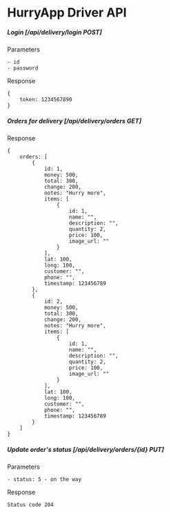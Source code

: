 HurryApp Driver API
===================

##### Login [/api/delivery/login POST]

Parameters

    - id
    - password

Response
    
    {
        token: 1234567890
    }
    
##### Orders for delivery [/api/delivery/orders GET]

Response

    {
        orders: [
            {
                id: 1,
                money: 500,
                total: 300,
                change: 200,
                notes: "Hurry more",
                items: [
                    {
                        id: 1,
                        name: "",
                        description: "",
                        quantity: 2,
                        price: 100,
                        image_url: ""
                    }
                ],
                lat: 100,
                long: 100,
                customer: "",
                phone: "",
                timestamp: 123456789
            },
            {
                id: 2,
                money: 500,
                total: 300,
                change: 200,
                notes: "Hurry more",
                items: [
                    {
                        id: 1,
                        name: "",
                        description: "",
                        quantity: 2,
                        price: 100,
                        image_url: ""
                    }
                ],
                lat: 100,
                long: 100,
                customer: "",
                phone: "",
                timestamp: 123456789
            }
        ]
    }

##### Update order's status [/api/delivery/orders/{id} PUT]
    
Parameters
 
    - status: 5 - on the way
    
Response

    Status code 204